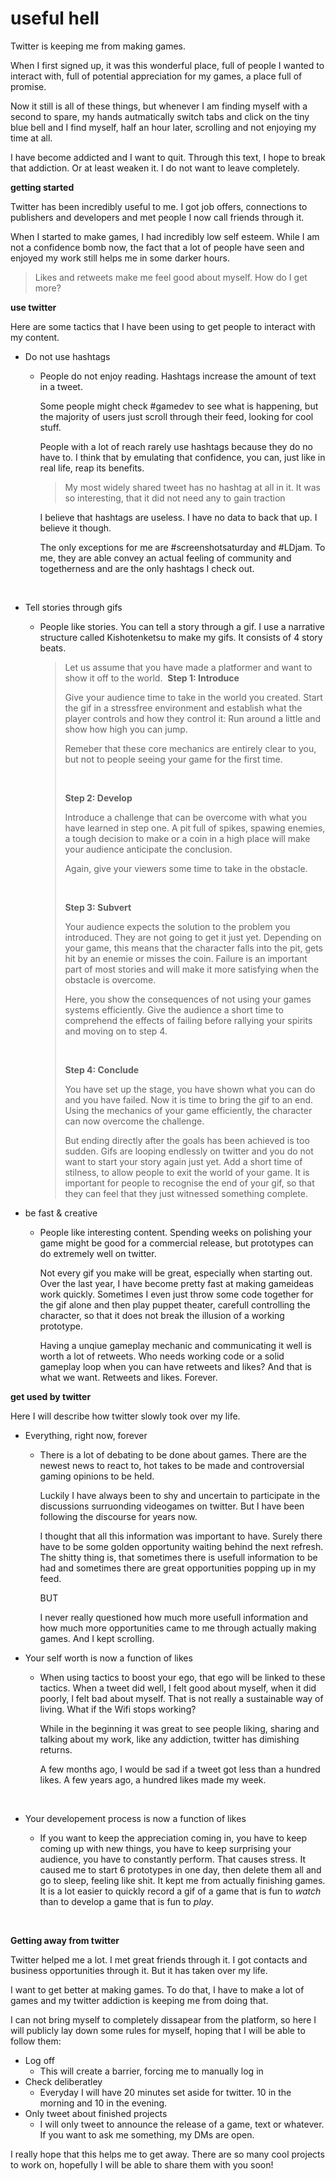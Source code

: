 # useful hell

Twitter is keeping me from making games.

When I first signed up, it was this wonderful place, full of people I wanted to interact with, full of potential appreciation for my games, a place full of promise.

Now it still is all of these things, but whenever I am finding myself with a second to spare, my hands autmatically switch tabs and click on the tiny blue bell and I find myself, half an hour later, scrolling and not enjoying my time at all.

I have become addicted and I want to quit.
Through this text, I hope to break that addiction.
Or at least weaken it.
I do not want to leave completely.

**getting started**

Twitter has been incredibly useful to me.
I got job offers, connections to publishers and developers and met people I now call friends through it.

When I started to make games, I had incredibly low self esteem. While I am not a confidence bomb now, the fact that a lot of people have seen and enjoyed my work still helps me in some darker hours.

>  Likes and retweets make me feel good about myself. How do I get more? 

**use twitter**

Here are some tactics that I have been using to get people to interact with my content.

- Do not use hashtags

  - People do not enjoy reading. Hashtags increase the amount of text in a tweet.

    Some people might check #gamedev to see what is happening, but the majority of users just scroll through their feed, looking for cool stuff.

    People with a lot of reach rarely use hashtags because they do no have to. I think that by emulating that confidence, you can, just like in real life, reap its benefits.

    > My most widely shared tweet has no hashtag at all in it. It was so interesting, that it did not need any to gain traction

    I believe that hashtags are useless. I have no data to back that up. I believe it though. 

    The only exceptions for me are #screenshotsaturday and #LDjam. 
    To me, they are able convey an actual feeling of community and togetherness and are the only hashtags I check out.

    ​

- Tell stories through gifs

  - People like stories. You can tell a story through a gif.
    I use a narrative structure called Kishotenketsu to make my gifs. It consists of 4 story beats.

    > Let us assume that you have made a platformer and want to show it off to the world.
    > ​
    > **Step 1: Introduce**
    >
    > Give your audience time to take in the world you created.
    > Start the gif in a stressfree environment and establish what the player controls and how they control it:
    > Run around a little and show how high you can jump.
    >
    > Remeber that these core mechanics are entirely clear to you, but not to people seeing your game for the first time. 
    >
    > ​
    >
    > **Step 2: Develop**
    >
    > Introduce a challenge that can be overcome with what you have learned in step one. 
    > A pit full of spikes, spawing enemies, a tough decision to make or a coin in a high place will make your audience anticipate the conclusion.
    >
    > Again, give your viewers some time to take in the obstacle.
    >
    > ​
    >
    > **Step 3: Subvert**
    >
    > Your audience expects the solution to the problem you introduced.
    > They are not going to get it just yet.
    > Depending on your game, this means that the character falls into the pit, gets hit by an enemie or misses the coin.
    > Failure is an important part of most stories and will make it more satisfying when the obstacle is overcome.
    >
    > Here, you show the consequences of not using your games systems efficiently. 
    > Give the audience a short time to comprehend the effects of failing before rallying your spirits and moving on to step 4.
    >
    > ​
    >
    > **Step 4: Conclude**
    >
    > You have set up the stage, you have shown what you can do and you have failed.
    > Now it is time to bring the gif to an end.
    > Using the mechanics of your game efficiently, the character can now overcome the challenge.
    >
    > But ending directly after the goals has been achieved is too sudden. Gifs are looping endlessly on twitter and you do not want to start your story again just yet.
    > Add a short time of stilness, to allow people to exit the world of your game.
    > It is important for people to recognise the end of your gif, so that they can feel that they just witnessed something complete.

- be fast & creative

  - People like interesting content. Spending weeks on polishing your game might be good for a commercial release, but prototypes can do extremely well on twitter.

    Not every gif you make will be great, especially when starting out. Over the last year, I have become pretty fast at making gameideas work quickly.
    Sometimes I even just throw some code together for the gif alone and then play puppet theater, carefull controlling the character, so that it does not break the illusion of a working prototype.

    Having a unqiue gameplay mechanic and communicating it well is worth a lot of retweets.
    Who needs working code or a solid gameplay loop when you can have retweets and likes?
    And that is what we want. Retweets and likes. Forever.



**get used by twitter**

Here I will describe how twitter slowly took over my life.

- Everything, right now, forever

  - There is a lot of debating to be done about games. There are the newest news to react to, hot takes to be made and controversial gaming opinions to be held.

    Luckily I have always been to shy and uncertain to participate in the discussions surruonding videogames on twitter. But I have been following the discourse for years now.

    I thought that all this information was important to have. Surely there have to be some golden opportunity waiting behind the next refresh.
    The shitty thing is, that sometimes there is usefull information to be had and sometimes there are great opportunities popping up in my feed.

    BUT

    I never really questioned how much more usefull information and how much more opportunities came to me through actually making games.
    And I kept scrolling.

- Your self worth is now a function of likes

  - When using tactics to boost your ego, that ego will be linked to these tactics.
    When a tweet did well, I felt good about myself, when it did poorly, I felt bad about myself.
    That is not really a sustainable way of living. What if the Wifi stops working?

    While in the beginning it was great to see people liking, sharing and talking about my work, like any addiction, twitter has dimishing returns.

    A few months ago, I would be sad if a tweet got less than a hundred likes.
    A few years ago, a hundred likes made my week.

    ​

- Your developement process is now a function of likes

  - If you want to keep the appreciation coming in, you have to keep coming up with new things, you have to keep surprising your audience, you have to constantly perform.
    That causes stress. 
    It caused me to start 6 prototypes in one day, then delete them all and go to sleep, feeling like shit.
    It kept me from actually finishing games. 
    It is a lot  easier to quickly record a gif of a game that is fun to *watch* than to develop a game that is fun to *play*.

    ​

**Getting away from twitter**

Twitter helped me a lot. I met great friends through it. I got contacts and business opportunities through it.
But it has taken over my life.

I want to get better at making games.
To do that, I have to make a lot of games and my twitter addiction is keeping me from doing that.

I can not bring myself to completely dissapear from the platform, so here I will publicly lay down some rules for myself, hoping that I will be able to follow them:

- Log off
  - This will create a barrier, forcing me to manually log in
- Check deliberatley
  - Everyday I will have 20 minutes set aside for twitter. 10 in the morning and 10 in the evening.
- Only tweet about finished projects
  - I will only tweet to announce the release of a game, text or whatever.
    If you want to ask me something, my DMs are open.

I really hope that this helps me to get away.
There are so many cool projects to work on, hopefully I will be able to share them with you soon!
